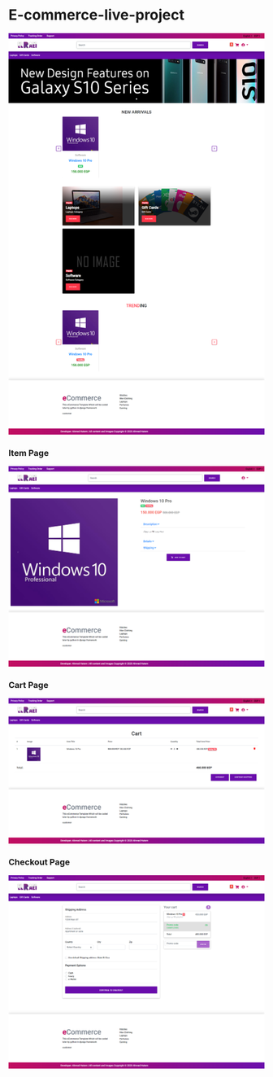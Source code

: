 # E-commerce-live-project

![Alt text](/home.png?raw=true "Home Page")
### Item Page
![Alt text](/product.jpg?raw=true "Item Page")
### Cart Page
![Alt text](/cart.png?raw=true "Cart Page")
### Checkout Page
![Alt text](/checkout.png?raw=true "Checkout Page")
